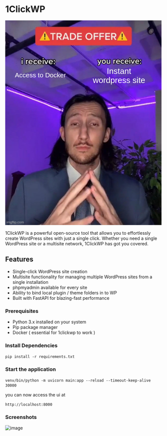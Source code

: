# 1ClickWP

![Trade Offer](./images/trade-offer.jpg)

1ClickWP is a powerful open-source tool that allows you to effortlessly create WordPress sites with just a single click. Whether you need a single WordPress site or a multisite network, 1ClickWP has got you covered.     



## Features

- Single-click WordPress site creation
- Multisite functionality for managing multiple WordPress sites from a single installation
- phpmyadmin available for every site
- Ability to bind local plugin / theme folders in to WP
- Built with FastAPI for blazing-fast performance

### Prerequisites

- Python 3.x installed on your system
- Pip package manager
- Docker ( essential for 1clickwp to work )

### Install Dependencies
```pip install -r requirements.txt```

### Start the application
```
venv/bin/python -m uvicorn main:app --reload --timeout-keep-alive 30000
```
you can now access the ui at
```
http://localhost:8000
```

### Screenshots
![image](https://github.com/naveen17797/1clickwp/assets/18109258/e2227626-7bdd-4ac2-9251-09ed517e5494)
